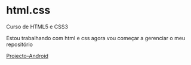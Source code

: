# html.css
 Curso de HTML5 e CSS3

 Estou trabalhando com html e css agora vou começar a gerenciar o meu repositório 
 
 <a href=" https://alexandreamaral27.github.io/projecto-android/">Projecto-Android</a>
